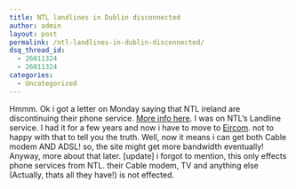 ```yaml
---
title: NTL landlines in Dublin disconnected
author: admin
layout: post
permalink: /ntl-landlines-in-dublin-disconnected/
dsq_thread_id:
  - 26011324
  - 26011324
categories:
  - Uncategorized
---
```

Hmmm. Ok i got a letter on Monday saying that NTL ireland are discontinuing their phone service. [More info here][1]. I was on NTL&#8217;s Landline service. I had it for a few years and now i have to move to [Eircom][2]. not to happy with that to tell you the&nbsp;truth.&nbsp;Well, now it means i can get both&nbsp;Cable modem AND ADSL! so, the site might get more bandwidth eventually! Anyway, more about that later. [update] i forgot to mention, this only effects phone services from NTL. their Cable modem, TV and anything else (Actually, thats all they have!) is not effected.

 [1]: http://www.theregister.co.uk/2004/10/12/ntl_phone_comreg/
 [2]: http://www.eircom.ie/